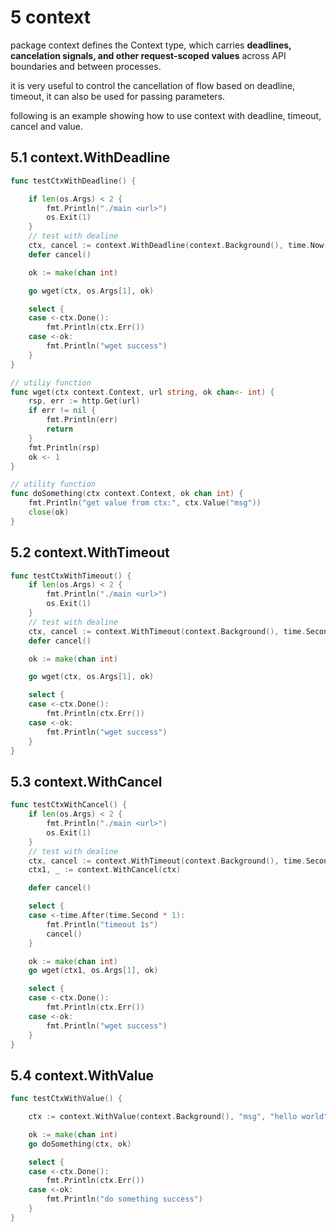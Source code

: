 # 5 context

package context defines the Context type, which carries **deadlines, cancelation signals, and other request-scoped values** across API boundaries and between processes.

it is very useful to control the cancellation of flow based on deadline, timeout, it can also be used for passing parameters.

following is an example showing how to use context with deadline, timeout, cancel and value.

## 5.1 context.WithDeadline

```go
func testCtxWithDeadline() {

	if len(os.Args) < 2 {
		fmt.Println("./main <url>")
		os.Exit(1)
	}
	// test with dealine
	ctx, cancel := context.WithDeadline(context.Background(), time.Now().Add(time.Second*2))
	defer cancel()

	ok := make(chan int)

	go wget(ctx, os.Args[1], ok)

	select {
	case <-ctx.Done():
		fmt.Println(ctx.Err())
	case <-ok:
		fmt.Println("wget success")
	}
}

// utiliy function
func wget(ctx context.Context, url string, ok chan<- int) {
	rsp, err := http.Get(url)
	if err != nil {
		fmt.Println(err)
		return
	}
	fmt.Println(rsp)
	ok <- 1
}

// utility function
func doSomething(ctx context.Context, ok chan int) {
	fmt.Println("get value from ctx:", ctx.Value("msg"))
	close(ok)
}
```

## 5.2 context.WithTimeout

```go
func testCtxWithTimeout() {
	if len(os.Args) < 2 {
		fmt.Println("./main <url>")
		os.Exit(1)
	}
	// test with dealine
	ctx, cancel := context.WithTimeout(context.Background(), time.Second*2)
	defer cancel()

	ok := make(chan int)

	go wget(ctx, os.Args[1], ok)

	select {
	case <-ctx.Done():
		fmt.Println(ctx.Err())
	case <-ok:
		fmt.Println("wget success")
	}
}
```

## 5.3 context.WithCancel

```go
func testCtxWithCancel() {
	if len(os.Args) < 2 {
		fmt.Println("./main <url>")
		os.Exit(1)
	}
	// test with dealine
	ctx, cancel := context.WithTimeout(context.Background(), time.Second*2)
	ctx1, _ := context.WithCancel(ctx)

	defer cancel()

	select {
	case <-time.After(time.Second * 1):
		fmt.Println("timeout 1s")
		cancel()
	}

	ok := make(chan int)
	go wget(ctx1, os.Args[1], ok)

	select {
	case <-ctx.Done():
		fmt.Println(ctx.Err())
	case <-ok:
		fmt.Println("wget success")
	}
}
```

## 5.4 context.WithValue

```go
func testCtxWithValue() {

	ctx := context.WithValue(context.Background(), "msg", "hello world")

	ok := make(chan int)
	go doSomething(ctx, ok)

	select {
	case <-ctx.Done():
		fmt.Println(ctx.Err())
	case <-ok:
		fmt.Println("do something success")
	}
}

```

